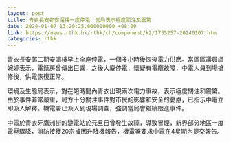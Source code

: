 ```yaml
---
layout: post
title: 青衣長安邨安湄樓一度停電　當局表示極度關注及震驚
date: 2024-01-07 13:20:25.000000000 +08:00
link: https://news.rthk.hk/rthk/ch/component/k2/1735257-20240107.htm
categories: rthk
---
```


青衣長安邨二期安湄樓早上全座停電，一個多小時後恢後電力供應。當區區議員盧婉婷表示，電錶房曾傳出巨響，之後大廈停電，懷疑有電纜故障，中電人員到場搶修後，供電恢復正常。

環境及生態局表示，對在短時間內青衣出現兩次電力事故，表示極度關注和震驚。由於事件非常嚴重，局方十分關注事件對市民的影響和安全的憂慮，已指示中電立即派人解釋。機電署已派人到現場調查，強調當局會繼續跟進事件。

中電於青衣牙鷹洲街的變電站於元旦日曾發生故障，導致冒煙，新界部分地區一度電壓驟降，消防接獲20宗被困升降機報告，機電署要求中電在4星期內提交報告。
